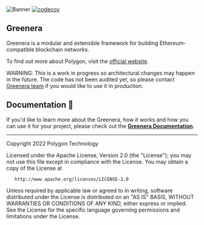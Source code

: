 ![Banner](.github/banner.jpg)
[![codecov](https://codecov.io/gh/ksandr84on/nera/branch/develop/graph/badge.svg?token=PXEADRC1IW)](https://codecov.io/gh/ksandr84on/nera)

## Greenera

Greenera is a modular and extensible framework for building Ethereum-compatible blockchain networks.

To find out more about Polygon, visit the [official website](https://polygon.technology/).

WARNING: This is a work in progress so architectural changes may happen in the future. The code has not been audited yet, so please contact [Greenera team](mailto:edge@polygon.technology) if you would like to use it in production.

## Documentation 📝

If you'd like to learn more about the Greenera, how it works and how you can use it for your project,
please check out the **[Greenera Documentation](https://docs.polygon.technology/docs/edge/overview/)**.

---

Copyright 2022 Polygon Technology

Licensed under the Apache License, Version 2.0 (the "License");
you may not use this file except in compliance with the License.
You may obtain a copy of the License at

       http://www.apache.org/licenses/LICENSE-2.0

Unless required by applicable law or agreed to in writing, software
distributed under the License is distributed on an "AS IS" BASIS,
WITHOUT WARRANTIES OR CONDITIONS OF ANY KIND, either express or implied.
See the License for the specific language governing permissions and
limitations under the License.
